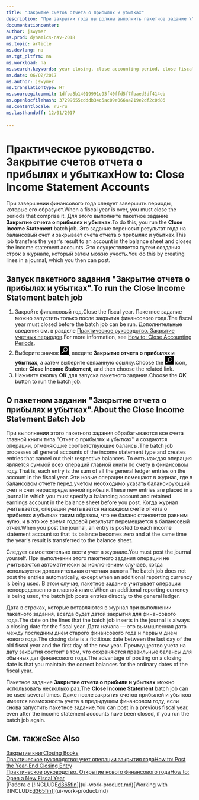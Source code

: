 ```yaml
---
title: "Закрытие счетов отчета о прибылях и убытках"
description: "При закрытии года вы должны выполнить пакетное задание \"Закрытие отчета о прибылях и убытках\", чтобы закрыть отчетные периоды, составляющие финансовый год."
documentationcenter: 
author: jswymer
ms.prod: dynamics-nav-2018
ms.topic: article
ms.devlang: na
ms.tgt_pltfrm: na
ms.workload: na
ms.search.keywords: year closing, close accounting period, close fiscal year, bank account detailed trial balance
ms.date: 06/02/2017
ms.author: jswymer
ms.translationtype: HT
ms.sourcegitcommit: 1dfba8b14019991c95f40ffd5f7fbaed5df414eb
ms.openlocfilehash: 37299655cdddb34c5ac09e066aa219e2df2c0d86
ms.contentlocale: ru-ru
ms.lasthandoff: 12/01/2017

---
```

# <a name="how-to-close-income-statement-accounts"></a><span data-ttu-id="3db0f-103">Практическое руководство. Закрытие счетов отчета о прибылях и убытках</span><span class="sxs-lookup"><span data-stu-id="3db0f-103">How to: Close Income Statement Accounts</span></span>
<span data-ttu-id="3db0f-104">При завершении финансового года следует завершить периоды, которые его образуют.</span><span class="sxs-lookup"><span data-stu-id="3db0f-104">When a fiscal year is over, you must close the periods that comprise it.</span></span> <span data-ttu-id="3db0f-105">Для этого выполните пакетное задание **Закрытие отчета о прибылях и убытках**.</span><span class="sxs-lookup"><span data-stu-id="3db0f-105">To do this, you run the **Close Income Statement** batch job.</span></span> <span data-ttu-id="3db0f-106">Это задание переносит результат года на балансовый счет и закрывает счета отчета о прибылях и убытках.</span><span class="sxs-lookup"><span data-stu-id="3db0f-106">This job transfers the year's result to an account in the balance sheet and closes the income statement accounts.</span></span> <span data-ttu-id="3db0f-107">Это осуществляется путем создания строк в журнале, который затем можно учесть.</span><span class="sxs-lookup"><span data-stu-id="3db0f-107">You do this by creating lines in a journal, which you then can post.</span></span>

## <a name="to-run-the-close-income-statement-batch-job"></a><span data-ttu-id="3db0f-108">Запуск пакетного задания "Закрытие отчета о прибылях и убытках".</span><span class="sxs-lookup"><span data-stu-id="3db0f-108">To run the Close Income Statement batch job</span></span>
1. <span data-ttu-id="3db0f-109">Закройте финансовый год.</span><span class="sxs-lookup"><span data-stu-id="3db0f-109">Close the fiscal year.</span></span> <span data-ttu-id="3db0f-110">Пакетное задание можно запустить только после закрытия финансового года.</span><span class="sxs-lookup"><span data-stu-id="3db0f-110">The fiscal year must closed before the batch job can be run.</span></span> <span data-ttu-id="3db0f-111">Дополнительные сведения см. в разделе [Практическое руководство. Закрытие учетных периодов](year-close-account-periods.md).</span><span class="sxs-lookup"><span data-stu-id="3db0f-111">For more information, see [How to: Close Accounting Periods](year-close-account-periods.md).</span></span>
2. <span data-ttu-id="3db0f-112">Выберите значок ![Поиск страницы или отчета](media/ui-search/search_small.png "Значок поиска страницы или отчета"), введите **Закрытие отчета о прибылях и убытках**, а затем выберите связанную ссылку.</span><span class="sxs-lookup"><span data-stu-id="3db0f-112">Choose the ![Search for Page or Report](media/ui-search/search_small.png "Search for Page or Report icon") icon, enter **Close Income Statement**, and then choose the related link.</span></span>
3. <span data-ttu-id="3db0f-113">Нажмите кнопку **ОК** для запуска пакетного задания.</span><span class="sxs-lookup"><span data-stu-id="3db0f-113">Choose the **OK** button to run the batch job.</span></span>

## <a name="about-the-close-income-statement-batch-job"></a><span data-ttu-id="3db0f-114">О пакетном задании "Закрытие отчета о прибылях и убытках".</span><span class="sxs-lookup"><span data-stu-id="3db0f-114">About the Close Income Statement Batch Job</span></span>
<span data-ttu-id="3db0f-115">При выполнении этого пакетного задания обрабатываются все счета главной книги типа "Отчет о прибылях и убытках" и создаются операции, отменяющие соответствующие балансы.</span><span class="sxs-lookup"><span data-stu-id="3db0f-115">The batch job processes all general accounts of the income statement type and creates entries that cancel out their respective balances.</span></span> <span data-ttu-id="3db0f-116">То есть каждая операция является суммой всех операций главной книги по счету в финансовом году.</span><span class="sxs-lookup"><span data-stu-id="3db0f-116">That is, each entry is the sum of all the general ledger entries on the account in the fiscal year.</span></span> <span data-ttu-id="3db0f-117">Эти новые операции помещают в журнал, где в балансовом отчете перед учетом необходимо указать балансирующий счет и счет нераспределенной прибыли.</span><span class="sxs-lookup"><span data-stu-id="3db0f-117">These new entries are placed in a journal in which you must specify a balancing account and retained earnings account in the balance sheet before you post.</span></span> <span data-ttu-id="3db0f-118">Когда журнал учитывается, операция учитывается на каждом счете отчета о прибылях и убытках таким образом, что ее баланс становится равным нулю, и в это же время годовой результат перемещается в балансовый отчет.</span><span class="sxs-lookup"><span data-stu-id="3db0f-118">When you post the journal, an entry is posted to each income statement account so that its balance becomes zero and at the same time the year's result is transferred to the balance sheet.</span></span>

<span data-ttu-id="3db0f-119">Следует самостоятельно вести учет в журнале.</span><span class="sxs-lookup"><span data-stu-id="3db0f-119">You must post the journal yourself.</span></span> <span data-ttu-id="3db0f-120">При выполнении этого пакетного задания операции не учитываются автоматически за исключением случаев, когда используется дополнительная отчетная валюта.</span><span class="sxs-lookup"><span data-stu-id="3db0f-120">The batch job does not post the entries automatically, except when an additional reporting currency is being used.</span></span> <span data-ttu-id="3db0f-121">В этом случае, пакетное задание учитывает операции непосредственно в главной книге.</span><span class="sxs-lookup"><span data-stu-id="3db0f-121">When an additional reporting currency is being used, the batch job posts entries directly to the general ledger.</span></span>

<span data-ttu-id="3db0f-122">Дата в строках, которые вставляются в журнал при выполнении пакетного задания, всегда будет датой закрытия для финансового года.</span><span class="sxs-lookup"><span data-stu-id="3db0f-122">The date on the lines that the batch job inserts in the journal is always a closing date for the fiscal year.</span></span> <span data-ttu-id="3db0f-123">Дата начала — это вымышленная дата между последним днем старого финансового года и первым днем нового года.</span><span class="sxs-lookup"><span data-stu-id="3db0f-123">The closing date is a fictitious date between the last day of the old fiscal year and the first day of the new year.</span></span> <span data-ttu-id="3db0f-124">Преимущество учета на дату закрытия состоит в том, что сохраняются правильные балансы для обычных дат финансового года.</span><span class="sxs-lookup"><span data-stu-id="3db0f-124">The advantage of posting on a closing date is that you maintain the correct balances for the ordinary dates of the fiscal year.</span></span>

<span data-ttu-id="3db0f-125">Пакетное задание **Закрытие отчета о прибыли и убытках** можно использовать несколько раз.</span><span class="sxs-lookup"><span data-stu-id="3db0f-125">The **Close Income Statement** batch job can be used several times.</span></span> <span data-ttu-id="3db0f-126">Даже после закрытия счетов прибылей и убытков имеется возможность учета в предыдущем финансовом году, если снова запустить пакетное задание.</span><span class="sxs-lookup"><span data-stu-id="3db0f-126">You can post in a previous fiscal year, even after the income statement accounts have been closed, if you run the batch job again.</span></span>

## <a name="see-also"></a><span data-ttu-id="3db0f-127">См. также</span><span class="sxs-lookup"><span data-stu-id="3db0f-127">See Also</span></span>
[<span data-ttu-id="3db0f-128">Закрытие книг</span><span class="sxs-lookup"><span data-stu-id="3db0f-128">Closing Books</span></span>](year-close-books.md)  
[<span data-ttu-id="3db0f-129">Практическое руководство: учет операции закрытия года</span><span class="sxs-lookup"><span data-stu-id="3db0f-129">How to: Post the Year-End Closing Entry</span></span>](year-how-post-year-end-close-entry.md)  
[<span data-ttu-id="3db0f-130">Практическое руководство. Открытие нового финансового года</span><span class="sxs-lookup"><span data-stu-id="3db0f-130">How to: Open a New Fiscal Year</span></span>](finance-how-open-new-fiscal-year.md)  
<span data-ttu-id="3db0f-131">[Работа с [!INCLUDE[d365fin](includes/d365fin_md.md)]](ui-work-product.md)</span><span class="sxs-lookup"><span data-stu-id="3db0f-131">[Working with [!INCLUDE[d365fin](includes/d365fin_md.md)]](ui-work-product.md)</span></span>

